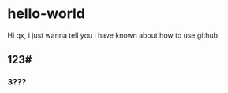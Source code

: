 # hello-world

Hi qx, i just wanna tell you i have known about how to use github.

## 123#

### 3???
